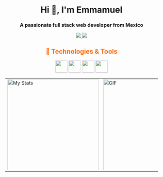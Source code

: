 <!--
**MedvedGubach/MedvedGubach** is a ✨ _special_ ✨ repository because its `README.md` (this file) appears on your GitHub profile.

Here are some ideas to get you started:

- 🔭 I’m currently working on ...
- 🌱 I’m currently learning ...
- 👯 I’m looking to collaborate on ...
- 🤔 I’m looking for help with ...
- 💬 Ask me about ...
- 📫 How to reach me: ...
- 😄 Pronouns: ...
- ⚡ Fun fact: ...
-->
<h1 align="center">Hi 👋, I'm Emmamuel</h1>
<h3 align="center">A passionate full stack web developer from Mexico</h3>

<p align="center">
  <a href="https://linkedin.com/in/emmanuel-arana-gutierrez-32013429b/">
    <img src="https://img.shields.io/badge/LinkedIn-0077B5?style=for-the-badge&logo=linkedin&logoColor=white"/>
  </a>
  <a href="mailto:emmanuel.arana.gutierrez@gmail.com">
    <img src="https://img.shields.io/badge/Gmail-D14836?style=for-the-badge&logo=gmail&logoColor=white"/>
  </a>
</p>

<h2 align="center"><span style="color:#ff6600">🚀 Technologies & Tools</span></h2>
<p align="center">
  <img src="https://cdn.jsdelivr.net/gh/devicons/devicon/icons/javascript/javascript-original.svg" width="40" height="40"/>
  <img src="https://cdn.jsdelivr.net/gh/devicons/devicon/icons/react/react-original.svg" width="40" height="40"/>
  <img src="https://cdn.jsdelivr.net/gh/devicons/devicon/icons/nodejs/nodejs-original.svg" width="40" height="40"/>
  <img src="https://cdn.jsdelivr.net/gh/devicons/devicon/icons/mongodb/mongodb-original.svg" width="40" height="40"/>
</p>

<table>
  <tr>
    <td><img  alt="My Stats" width="300" src="https://github-readme-stats.vercel.app/api/top-langs/?username=MedvedGubach&layout=compact&theme=radical"/></td>
    <td><img  alt="GIF" width="300" src="https://media0.giphy.com/media/v1.Y2lkPTc5MGI3NjExMDNiNjcyamRpcHdodGRieGx1YjN6ZmJwZzJuaDduOG9ob3BoNTN1eCZlcD12MV9pbnRlcm5hbF9naWZfYnlfaWQmY3Q9Zw/E6jscXfv3AkWQ/giphy.gif"/></td>
  </tr>
</table>



